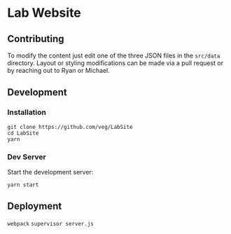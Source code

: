 # Lab Website

## Contributing
To modify the content just edit one of the three JSON files in the `src/data` directory. Layout or styling modifications can be made via a pull request or by reaching out to Ryan or Michael.

## Development

### Installation

```
git clone https://github.com/veg/LabSite
cd LabSite
yarn
```

### Dev Server

Start the development server:

```
yarn start
```

## Deployment

`webpack`
`supervisor server.js`
